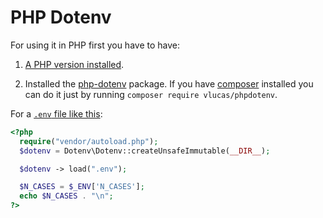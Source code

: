 # PHP Dotenv

For using it in PHP first you have to have:

1. [A PHP version installed](https://www.php.net/).

2. Installed the [php-dotenv](https://github.com/vlucas/phpdotenv) package. If you have [composer](https://getcomposer.org/download/) installed you can do it just by running `composer require vlucas/phpdotenv`.

For a [`.env` file like this](.env):

```php
<?php
  require("vendor/autoload.php");
  $dotenv = Dotenv\Dotenv::createUnsafeImmutable(__DIR__);

  $dotenv -> load(".env");

  $N_CASES = $_ENV['N_CASES'];
  echo $N_CASES . "\n";
?>
```
